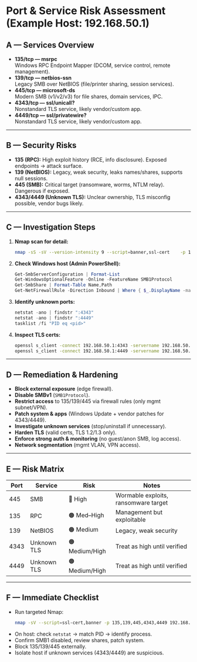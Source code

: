 # Port & Service Risk Assessment (Example Host: 192.168.50.1)

## A — Services Overview
- **135/tcp — msrpc**  
  Windows RPC Endpoint Mapper (DCOM, service control, remote management).  
- **139/tcp — netbios-ssn**  
  Legacy SMB over NetBIOS (file/printer sharing, session services).  
- **445/tcp — microsoft-ds**  
  Modern SMB (v1/v2/v3) for file shares, domain services, IPC.  
- **4343/tcp — ssl/unicall?**  
  Nonstandard TLS service, likely vendor/custom app.  
- **4449/tcp — ssl/privatewire?**  
  Nonstandard TLS service, likely vendor/custom app.  

---

## B — Security Risks
- **135 (RPC):** High exploit history (RCE, info disclosure). Exposed endpoints → attack surface.  
- **139 (NetBIOS):** Legacy, weak security, leaks names/shares, supports null sessions.  
- **445 (SMB):** Critical target (ransomware, worms, NTLM relay). Dangerous if exposed.  
- **4343/4449 (Unknown TLS):** Unclear ownership, TLS misconfig possible, vendor bugs likely.  

---

## C — Investigation Steps
1. **Nmap scan for detail:**  
   ```bash
   nmap -sS -sV --version-intensity 9 --script=banner,ssl-cert    -p 135,139,445,4343,4449 192.168.50.1 -oN moreinfo.txt
   ```
2. **Check Windows host (Admin PowerShell):**
   ```powershell
   Get-SmbServerConfiguration | Format-List
   Get-WindowsOptionalFeature -Online -FeatureName SMB1Protocol
   Get-SmbShare | Format-Table Name,Path
   Get-NetFirewallRule -Direction Inbound | Where { $_.DisplayName -match 'SMB|RPC' }
   ```
3. **Identify unknown ports:**  
   ```powershell
   netstat -ano | findstr ":4343"
   netstat -ano | findstr ":4449"
   tasklist /fi "PID eq <pid>"
   ```
4. **Inspect TLS certs:**  
   ```bash
   openssl s_client -connect 192.168.50.1:4343 -servername 192.168.50.1 < /dev/null
   openssl s_client -connect 192.168.50.1:4449 -servername 192.168.50.1 < /dev/null
   ```

---

## D — Remediation & Hardening
- **Block external exposure** (edge firewall).  
- **Disable SMBv1** (`SMB1Protocol`).  
- **Restrict access** to 135/139/445 via firewall rules (only mgmt subnet/VPN).  
- **Patch system & apps** (Windows Update + vendor patches for 4343/4449).  
- **Investigate unknown services** (stop/uninstall if unnecessary).  
- **Harden TLS** (valid certs, TLS 1.2/1.3 only).  
- **Enforce strong auth & monitoring** (no guest/anon SMB, log access).  
- **Network segmentation** (mgmt VLAN, VPN access).  

---

## E — Risk Matrix
| Port | Service | Risk | Notes |
|------|----------|------|-------|
| 445  | SMB      | 🔴 High | Wormable exploits, ransomware target |
| 135  | RPC      | 🟠 Med–High | Management but exploitable |
| 139  | NetBIOS  | 🟠 Medium | Legacy, weak security |
| 4343 | Unknown TLS | 🟠 Medium/High | Treat as high until verified |
| 4449 | Unknown TLS | 🟠 Medium/High | Treat as high until verified |

---

## F — Immediate Checklist
- Run targeted Nmap:  
  ```bash
  nmap -sV --script=ssl-cert,banner -p 135,139,445,4343,4449 192.168.50.1 -oN investigate.txt
  ```
- On host: check `netstat` → match PID → identify process.  
- Confirm SMB1 disabled, review shares, patch system.  
- Block 135/139/445 externally.  
- Isolate host if unknown services (4343/4449) are suspicious.  
